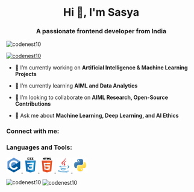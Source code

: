 <h1 align="center">Hi 👋, I'm Sasya</h1>
<h3 align="center">A passionate frontend developer from India</h3>

<p align="left"> <img src="https://komarev.com/ghpvc/?username=codenest10&label=Profile%20views&color=0e75b6&style=flat" alt="codenest10" /> </p>

<p align="left"> <a href="https://github.com/ryo-ma/github-profile-trophy"><img src="https://github-profile-trophy.vercel.app/?username=codenest10" alt="codenest10" /></a> </p>

- 🔭 I’m currently working on **Artificial Intelligence & Machine Learning Projects**

- 🌱 I’m currently learning **AIML and Data Analytics**

- 👯 I’m looking to collaborate on **AIML Research, Open-Source Contributions**

- 💬 Ask me about **Machine Learning, Deep Learning, and AI Ethics**

<h3 align="left">Connect with me:</h3>
<p align="left">
</p>

<h3 align="left">Languages and Tools:</h3>
<p align="left"> <a href="https://www.cprogramming.com/" target="_blank" rel="noreferrer"> <img src="https://raw.githubusercontent.com/devicons/devicon/master/icons/c/c-original.svg" alt="c" width="40" height="40"/> </a> <a href="https://www.w3schools.com/css/" target="_blank" rel="noreferrer"> <img src="https://raw.githubusercontent.com/devicons/devicon/master/icons/css3/css3-original-wordmark.svg" alt="css3" width="40" height="40"/> </a> <a href="https://www.w3.org/html/" target="_blank" rel="noreferrer"> <img src="https://raw.githubusercontent.com/devicons/devicon/master/icons/html5/html5-original-wordmark.svg" alt="html5" width="40" height="40"/> </a> <a href="https://www.java.com" target="_blank" rel="noreferrer"> <img src="https://raw.githubusercontent.com/devicons/devicon/master/icons/java/java-original.svg" alt="java" width="40" height="40"/> </a> <a href="https://www.python.org" target="_blank" rel="noreferrer"> <img src="https://raw.githubusercontent.com/devicons/devicon/master/icons/python/python-original.svg" alt="python" width="40" height="40"/> </a> </p>

<p><img align="left" src="https://github-readme-stats.vercel.app/api/top-langs?username=codenest10&show_icons=true&locale=en&layout=compact" alt="codenest10" /></p>

<p>&nbsp;<img align="center" src="https://github-readme-stats.vercel.app/api?username=codenest10&show_icons=true&locale=en" alt="codenest10" /></p>
